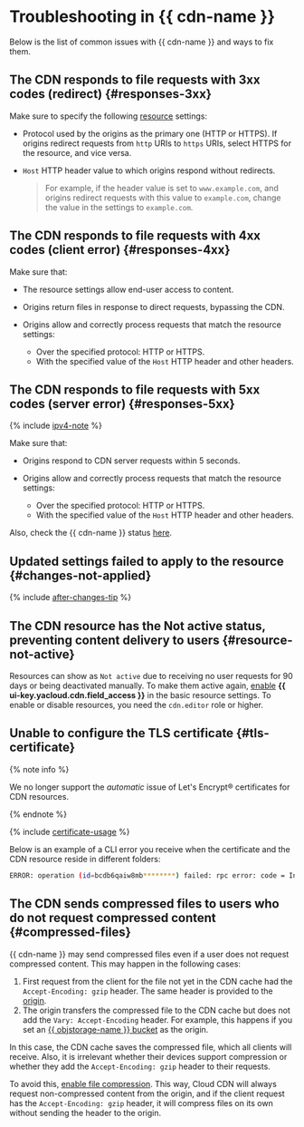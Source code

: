 # Troubleshooting in {{ cdn-name }}

Below is the list of common issues with {{ cdn-name }} and ways to fix them.

## The CDN responds to file requests with 3xx codes (redirect) {#responses-3xx}

Make sure to specify the following [resource](concepts/resource.md) settings:

* Protocol used by the origins as the primary one (HTTP or HTTPS). If origins redirect requests from `http` URIs to `https` URIs, select HTTPS for the resource, and vice versa.
* `Host` HTTP header value to which origins respond without redirects. 
  
  > For example, if the header value is set to `www.example.com`, and origins redirect requests with this value to `example.com`, change the value in the settings to `example.com`.

## The CDN responds to file requests with 4xx codes (client error) {#responses-4xx}

Make sure that:

* The resource settings allow end-user access to content.
* Origins return files in response to direct requests, bypassing the CDN.
* Origins allow and correctly process requests that match the resource settings:

  * Over the specified protocol: HTTP or HTTPS.
  * With the specified value of the `Host` HTTP header and other headers. 

## The CDN responds to file requests with 5xx codes (server error) {#responses-5xx}

{% include [ipv4-note](../_includes/cdn/ipv4-note.md) %}

Make sure that:

* Origins respond to CDN server requests within 5 seconds.
* Origins allow and correctly process requests that match the resource settings:

  * Over the specified protocol: HTTP or HTTPS.
  * With the specified value of the `Host` HTTP header and other headers. 
  
Also, check the {{ cdn-name }} status [here](https://status.yandex.cloud/en/dashboard?service=cloud%20cdn).

## Updated settings failed to apply to the resource {#changes-not-applied}

{% include [after-changes-tip](../_includes/cdn/after-changes-tip.md) %}

## The CDN resource has the Not active status, preventing content delivery to users {#resource-not-active}

Resources can show as `Not active` due to receiving no user requests for 90 days or being deactivated manually. To make them active again, [enable](operations/resources/configure-basics.md) **{{ ui-key.yacloud.cdn.field_access }}** in the basic resource settings. To enable or disable resources, you need the `cdn.editor` role or higher.

## Unable to configure the TLS certificate {#tls-certificate}

{% note info %}

We no longer support the _automatic_ issue of Let's Encrypt® certificates for CDN resources.

{% endnote %}

{% include [certificate-usage](../_includes/cdn/certificate-usage.md) %}

Below is an example of a CLI error you receive when the certificate and the CDN resource reside in different folders:

```bash
ERROR: operation (id=bcdb6qaiw8mb********) failed: rpc error: code = InvalidArgument desc = folder ids of user and certificate don't match; operation-id: bcdb6qaiw8mb********
```

## The CDN sends compressed files to users who do not request compressed content {#compressed-files}

{{ cdn-name }} may send compressed files even if a user does not request compressed content. This may happen in the following cases:

1. First request from the client for the file not yet in the CDN cache had the `Accept-Encoding: gzip` header. The same header is provided to the [origin](./concepts/origins.md).
1. The origin transfers the compressed file to the CDN cache but does not add the `Vary: Accept-Encoding` header. For example, this happens if you set an [{{ objstorage-name }} bucket](../storage/concepts/bucket.md) as the origin.

In this case, the CDN cache saves the compressed file, which all clients will receive. Also, it is irrelevant whether their devices support compression or whether they add the `Accept-Encoding: gzip` header to their requests.

To avoid this, [enable file compression](./operations/resources/enable-compression.md). This way, Cloud CDN will always request non-compressed content from the origin, and if the client request has the `Accept-Encoding: gzip` header, it will compress files on its own without sending the header to the origin.